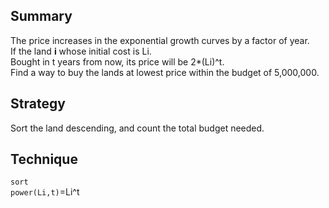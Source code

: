 ## Summary  
The price increases in the exponential growth curves by a factor of year.   
If the land **i** whose initial cost is Li.  
Bought in t years from now, its price will be 2*(Li)^t.  
Find a way to buy the lands at lowest price within the
budget of 5,000,000.  

## Strategy  
Sort the land descending, and count the total budget needed.  

## Technique  
`sort`  
`power(Li,t)`=Li^t
